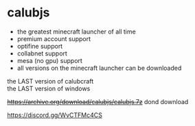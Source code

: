# calubjs
- the greatest minecraft launcher of all time
- premium account support
- optifine support
- collabnet support
- mesa (no gpu) support
- all versions on the minecraft launcher can be downloaded

the LAST version of calubcraft<br>
the LAST version of windows

~~https://archive.org/download/calubjs/calubjs.7z~~ dond download

https://discord.gg/WvCTFMc4CS

